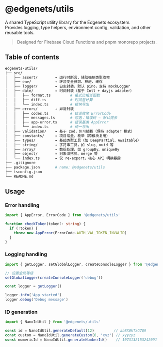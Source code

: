 # @edgenets/utils

A shared TypeScript utility library for the Edgenets ecosystem.  
Provides logging, type helpers, environment config, validation, and other reusable tools.

> Designed for Firebase Cloud Functions and pnpm monorepo projects.

## Table of contents

```bash
edgenets-utils/
├── src/
│   ├── assert/        → 运行时断言，辅助强制类型收窄
│   ├── env/           → 环境变量获取、校验、缓存
│   ├── logger/        → 日志封装，默认 pino，支持 mockLogger
│   ├── date/          → 时间封装（基于 Intl + dayjs adapter）
│   │   ├── format.ts         # 格式化相关函数
│   │   ├── diff.ts           # 时间差计算
│   │   └── index.ts          # 模块导出
│   ├── errors/        → 异常封装
│   │   ├── codes.ts          # 错误枚举 ErrorCode
│   │   ├── messages.ts       # 可选：错误码 → 默认提示
│   │   ├── app-error.ts      # 错误基类 AppError
│   │   └── index.ts          # 统一导出
│   ├── validation/    → 基于 zod，但可插拔（保持 adapter 模式）
│   ├── constants/     → 项目常量、枚举（跨模块复用）
│   ├── types/         → 基础类型工具（如 DeepPartial、Awaitable）
│   ├── string/        → 字符串工具，如 slug、uuid 等
│   ├── array/         → 数组处理，如 groupBy、uniqueBy
│   ├── object/        → 对象深拷贝、merge 等
│   └── index.ts       → 仅 re-export，核心 API 明确暴露
├── .gitignore
├── package.json       # name: @edgenets/utils
├── tsconfig.json
└── README.md
```

## Usage

### Error handling

```typescript
import { AppError, ErrorCode } from '@edgenets/utils'

function checkToken(token?: string) {
  if (!token) {
    throw new AppError(ErrorCode.AUTH_VAL_TOKEN_INVALID)
  }
}
```

### Logging handling

```typescript
import { getLogger, setGlobalLogger, createConsoleLogger } from '@edgenets/utils'

// 设置全局等级
setGlobalLogger(createConsoleLogger('debug'))

const logger = getLogger()

logger.info('App started')
logger.debug('Debug message')
```

### ID generation

```typescript
import { NanoIdUtil } from '@edgenets/utils'

const id = NanoIdUtil.generateDefault(12)         // ab8X0kTzG7Q9
const custom = NanoIdUtil.generateCustom(6, 'xyz') // xyyzyz
const numericId = NanoIdUtil.generateNumberId()    // 1073132153242091
```